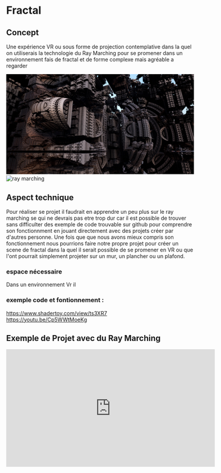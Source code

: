 #  Fractal  
## Concept  
Une expérience VR ou sous forme de projection contemplative dans la quel on utiliserais la technologie du Ray Marching pour se promener dans un environnement fais de fractal et de forme complexe mais agréable a regarder

![ray marching](images/presentation/fractal_complexe.jpg)  
![ray marching](images/presentation/fractal_simple.gif)  

## Aspect technique  
Pour réaliser se projet il faudrait en apprendre un peu plus sur le ray marching se qui ne devrais pas etre trop dur car il est possible de trouver sans difficulter des exemple de code trouvable sur github pour comprendre son fonctionnment en jouant directement avec des projets créer par d'autres personne.
Une fois que que nous avons mieux compris son fonctionnement nous pourrions faire notre propre projet pour créer un scene de fractal dans la quel il serait possible de se promener en VR ou que l'ont pourrait simplement projeter sur un mur, un plancher ou un plafond.
### espace nécessaire
Dans un environnement Vr il

### exemple code et fontionnement :  
https://www.shadertoy.com/view/ts3XR7  
https://youtu.be/Cp5WWtMoeKg

## Exemple de Projet avec du Ray Marching
<iframe width="560" height="315" src="https://www.youtube.com/embed/N1oKIbDqo8g?si=RrnpQ-KhIfEWxiU_" title="YouTube video player" frameborder="0" allow="accelerometer; autoplay; clipboard-write; encrypted-media; gyroscope; picture-in-picture; web-share" allowfullscreen></iframe>  
